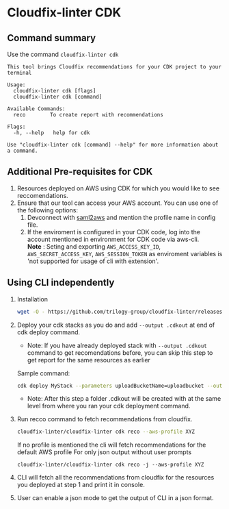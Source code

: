 # Cloudfix-linter CDK

## Command summary
Use the command `cloudfix-linter cdk`
```
This tool brings Cloudfix recommendations for your CDK project to your terminal

Usage:
  cloudfix-linter cdk [flags]
  cloudfix-linter cdk [command]

Available Commands:
  reco        To create report with recommendations

Flags:
  -h, --help   help for cdk

Use "cloudfix-linter cdk [command] --help" for more information about a command.
```

## Additional Pre-requisites for CDK
1. Resources deployed on AWS using CDK for which you would like to see reccomendations.    
2. Ensure that our tool can access your AWS account. You can use one of the following options:
    1. Devconnect with [saml2aws](https://github.com/Versent/saml2aws) and mention the profile name in config file.   
    2. If the enviroment is configured in your CDK code, log into the account mentioned in environment for CDK code via aws-cli.  
    **Note** : Seting and exporting `AWS_ACCESS_KEY_ID`, `AWS_SECRET_ACCESS_KEY`, `AWS_SESSION_TOKEN` as enviroment variables is 'not supported for usage of cli with extension'.

<!-- 3). You must deploy cdk from your CDK project directory, with cdk.json at root level of cdk project.    -->

<!-- ## Using the VS Code [Cloudfix-linter extension](https://open-vsx.trilogy.devspaces.com/extension/devfactory/cloudfix-linter)

1. Deploy your cdk stacks with `--ouptut .cdkout` added at last of cdk deploy command. This creates a .cdkout directory with cdk deploy outputs(manifest.json,tree.json and stack templates etc.)

2. Open command pallete by pressing `ctrl+shift+P` and `Cloudfix-linter: cdk reco`.   

3. Input box for profile comes .Type in the profile that you want to have the result for, if no profile provided default aws-profile will be choosen.   

4. A prompt for aws profile verified and getting resources is shown, meaning all the stack resources are being fetched.   

5. A new view will open in your VSCode with the recommendation report, showing recommendations from Cloudfix corresponding to the resoruces created by the stack. -->

## Using CLI independently 
1. Installation
    ```bash
    wget -O - https://github.com/trilogy-group/cloudfix-linter/releases/latest/download/install.sh | bash
    ```
       

2. Deploy your cdk stacks as you do and add `--output .cdkout` at end of cdk deploy command.   
    - Note: If you have already deployed stack with `--output .cdkout` command to get recomendations before, you can skip this step to get report for the same resources as earlier

    Sample command: 
    ```bash
    cdk deploy MyStack --parameters uploadBucketName=uploadbucket --output .cdkout
    ```
    - Note: After this step a folder .cdkout will be created with at the same level from where you ran your cdk deployment command.
 
3. Run recco command to fetch recommendations from cloudfix.
    ```bash
    cloudfix-linter/cloudfix-linter cdk reco --aws-profile XYZ
    ```
    If no profile is mentioned the cli will fetch recommendations for the default AWS profile
    For only json output without user prompts
    ```
    cloudfix-linter/cloudfix-linter cdk reco -j --aws-profile XYZ
    ```

4. CLI will fetch all the recommendations from cloudfix for the resources you deployed at step 1 and print it in console.

5. User can enable a json mode to get the output of CLI in a json format.

